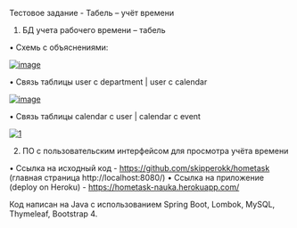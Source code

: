 Тестовое задание - Табель – учёт времени

 1) БД учета рабочего времени – табель
 
  • Схемь с объяснениями:

<a href="https://ibb.co/GkTbqQK"><img src="https://i.ibb.co/d6gzR4d/image.png" alt="image" border="0"></a>

  • Связь таблицы user с department | user с calendar

<a href="https://ibb.co/hMLGyDG"><img src="https://i.ibb.co/QcpWfrW/image.png" alt="image" border="0"></a>

  • Связь таблицы calendar с user | calendar с event
  
  <a href="https://ibb.co/cw3vpyD"><img src="https://i.ibb.co/w7gLbdM/1.png" alt="1" border="0"></a>
  
  
  2) ПО с пользовательским интерфейсом для просмотра учёта времени
  
  • Ссылка на исходный код - https://github.com/skipperokk/hometask (главная страница http://localhost:8080/)
  • Ссылка на приложение (deploy on Heroku) - https://hometask-nauka.herokuapp.com/

Код написан на Java с использованием Spring Boot, Lombok, MySQL, Thymeleaf, Bootstrap 4.
